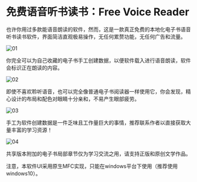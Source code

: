 
# 免费语音听书读书：Free Voice Reader

也许你用过多款能语音朗读的软件，然而，这是一款真正免费的本地化电子书语音听书读书软件，界面简洁直观极易操作，无任何累赘功能，无任何广告和流量。

![01](https://user-images.githubusercontent.com/18373233/135388044-e2d914bb-9d74-4ecb-84ec-b81a84551078.png)

你完全可以为自己收藏的电子书手工创建数据，以便软件载入进行语音朗读，软件会标识正在朗读的内容。

![02](https://user-images.githubusercontent.com/18373233/135388077-aac84bf6-b82b-4b4d-aef3-2625e09a9985.png)

即使不喜欢聆听语音，也可以完全像普通电子书阅读器一样使用它，你会发现，精心设计的布局和配色对眼睛十分亲和，不易产生眼部疲劳。

![03](https://user-images.githubusercontent.com/18373233/135388095-636fa357-f15e-46f3-99fc-549eab3cb886.png)

手工为软件创建数据是一件乏味且工作量巨大的事情，推荐联系作者以直接获取大量丰富的学习资源！

![04](https://user-images.githubusercontent.com/18373233/135388135-ebfda1dc-13d0-4caa-9df3-c8e4c1a06dc6.png)

共享版本附加的电子书局部章节仅为学习交流之用，请支持正版和原创文学作品。

注意，本软件UI采用原生MFC实现，只能在windows平台下使用（推荐使用windows10）。
